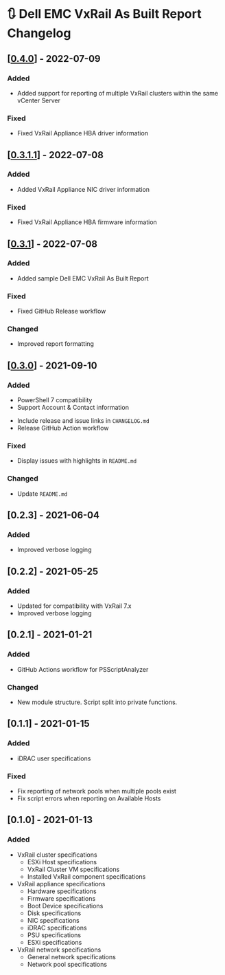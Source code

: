 # :arrows_clockwise: Dell EMC VxRail As Built Report Changelog

## [[0.4.0](https://github.com/AsBuiltReport/AsBuiltReport.DellEMC.VxRail/releases/tag/v0.4.0)] - 2022-07-09
### Added
- Added support for reporting of multiple VxRail clusters within the same vCenter Server
### Fixed
- Fixed VxRail Appliance HBA driver information
## [[0.3.1.1](https://github.com/AsBuiltReport/AsBuiltReport.DellEMC.VxRail/releases/tag/v0.3.1.1)] - 2022-07-08
### Added
- Added VxRail Appliance NIC driver information
### Fixed
- Fixed VxRail Appliance HBA firmware information

## [[0.3.1](https://github.com/AsBuiltReport/AsBuiltReport.DellEMC.VxRail/releases/tag/v0.3.1)] - 2022-07-08
### Added
- Added sample Dell EMC VxRail As Built Report
### Fixed
- Fixed GitHub Release workflow
### Changed
- Improved report formatting

## [[0.3.0](https://github.com/AsBuiltReport/AsBuiltReport.DellEMC.VxRail/releases/tag/v0.3.0)] - 2021-09-10
### Added
* PowerShell 7 compatibility
* Support Account & Contact information
- Include release and issue links in `CHANGELOG.md`
- Release GitHub Action workflow

### Fixed
- Display issues with highlights in `README.md`

### Changed
- Update `README.md`
## [0.2.3] - 2021-06-04
### Added
* Improved verbose logging
## [0.2.2] - 2021-05-25

### Added
* Updated for compatibility with VxRail 7.x
* Improved verbose logging
## [0.2.1] - 2021-01-21

### Added
* GitHub Actions workflow for PSScriptAnalyzer
### Changed
* New module structure. Script split into private functions.
## [0.1.1] - 2021-01-15
### Added
* iDRAC user specifications
### Fixed
* Fix reporting of network pools when multiple pools exist
* Fix script errors when reporting on Available Hosts
## [0.1.0] - 2021-01-13

### Added
* VxRail cluster specifications
    * ESXi Host specifications
    * VxRail Cluster VM specifications
    * Installed VxRail component specifications
* VxRail appliance specifications
   * Hardware specifications
   * Firmware specifications
   * Boot Device specifications
   * Disk specifications
   * NIC specifications
   * iDRAC specifications
   * PSU specifications
   * ESXi specifications
* VxRail network specifications
   * General network specifications
   * Network pool specifications

